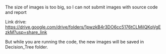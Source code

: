 The size of images is too big, so I can not submit images with source code and report

Link drive: https://drive.google.com/drive/folders/1pwzkB4r3DO6cc5176tCLMilQKqVgEzkM?usp=share_link

But while you are running the code, the new images will be saved in Decision_Tree folder.